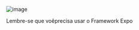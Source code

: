 ![image](https://github.com/user-attachments/assets/1f17f6d7-f789-404b-a1b0-a3f25886059c)

Lembre-se que voêprecisa usar o Framework Expo

